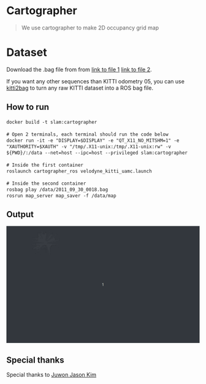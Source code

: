 # Cartographer

> We use cartographer to make 2D occupancy grid map

# Dataset

Download the .bag file from from [link to file 1](https://drive.google.com/file/d/1iGdhoPW4hYI-0rPctSQdNKJ7YE9TYMd7/view?usp=sharing) [link to file 2]().

If you want any other sequences than KITTI odometry 05, you can use [kitti2bag](https://github.com/ulterzlw/kitti2bag) to turn any raw KITTI dataset into a ROS bag file.

## How to run
```
docker build -t slam:cartographer

# Open 2 terminals, each terminal should run the code below
docker run -it -e "DISPLAY=$DISPLAY" -e "QT_X11_NO_MITSHM=1" -e "XAUTHORITY=$XAUTH" -v "/tmp/.X11-unix:/tmp/.X11-unix:rw" -v ${PWD}/:/data --net=host --ipc=host --privileged slam:cartographer

# Inside the first container
roslaunch cartographer_ros velodyne_kitti_uamc.launch

# Inside the second container
rosbag play /data/2011_09_30_0018.bag 
rosrun map_server map_saver -f /data/map
```

## Output

![](./output.gif)

## Special thanks

Special thanks to [Juwon Jason Kim](https://github.com/U-AMC)
